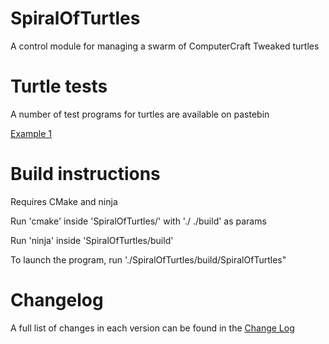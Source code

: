 # SpiralOfTurtles

A control module for managing a swarm of ComputerCraft Tweaked turtles

# Turtle tests

A number of test programs for turtles are available on pastebin

[Example 1](https://pastebin.com/X6Gciz79)

# Build instructions

Requires CMake and ninja

Run 'cmake' inside 'SpiralOfTurtles/' with './ ./build' as params

Run 'ninja' inside 'SpiralOfTurtles/build'

To launch the program, run './SpiralOfTurtles/build/SpiralOfTurtles"

# Changelog

A full list of changes in each version can be found in the [Change Log](changelog.md)